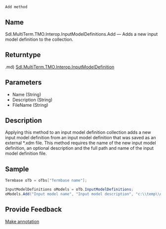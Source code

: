 

# 
    Add method




## Name

Sdl.MultiTerm.TMO.Interop.InputModelDefinitions.Add —          Adds a new input model definition to the collection.



## Returntype
.md)
[Sdl.MultiTerm.TMO.Interop.InputModelDefinition](Sdl.MultiTerm.TMO.Interop.InputModelDefinition.md)



## Parameters

* Name (String)
* Description (String)
* FileName (String)




## Description



Applying this method to an input model definition collection adds a new input model definition from an input model definition that was saved as an external \*.xdm file. This method requires the name of the new input model definition, an optional description and the full path and name of the input model definition file.



## Sample


```cs
Termbase oTb = oTbs["Termbase name"];

InputModelDefinitions oModels = oTb.InputModelDefinitions;
oModels.Add("Input model name", "Input model description", "c:\\temp\\def_model.xdm");
```



## Provide Feedback

[Make annotation](mailto:sdk-feedback@sdl.com&amp;subject=Reference%20for%20Sdl.MultiTerm.TMO.Interop.InputModelDefinitions.Add)

